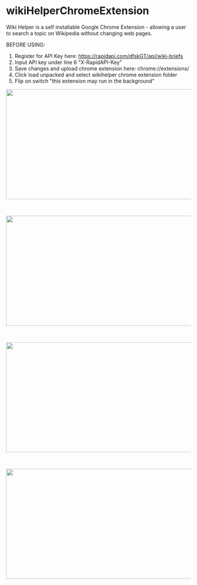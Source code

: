 # wikiHelperChromeExtension

Wiki Helper is a self installable Google Chrome Extension - allowing a user to search a topic on Wikipedia without changing web pages.

BEFORE USING:
1. Register for API Key here: https://rapidapi.com/dfskGT/api/wiki-briefs
2. Input API key under line 6 "X-RapidAPI-Key"
3. Save changes and upload chrome extension here: chrome://extensions/
4. Click load unpacked and select wikihelper chrome extension folder
5. Flip on switch "this extension may run in the background"

<p align="center">
  <img width="550" height="300" src="https://github.com/bensadel/wiki-helper-chrome-extension/assets/95494769/2d3fea37-87a4-4e22-aefb-810614701281">
</p>
<br>
<p align="center">
  <img width="550" height="300" src="https://github.com/bensadel/wiki-helper-chrome-extension/assets/95494769/4e3572f4-4140-4f5e-82c9-3fdbaa9d988d">
</p>
<br>
<p align="center">
  <img width="550" height="300" src="https://github.com/bensadel/wiki-helper-chrome-extension/assets/95494769/f8123fc0-2a6d-42c6-a030-26c979d2773b">
</p>
<br>
<p align="center">
  <img width="550" height="300" src="https://github.com/bensadel/wiki-helper-chrome-extension/assets/95494769/925e6099-d108-43c6-bec3-0b399772a3ae">
</p>
